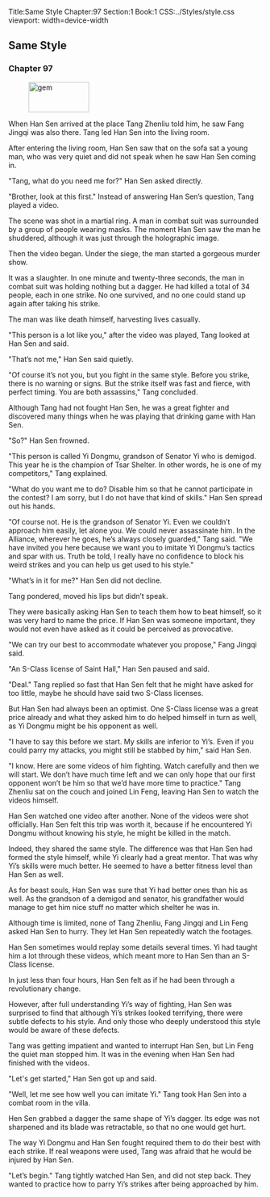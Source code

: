 Title:Same Style 
Chapter:97 
Section:1 
Book:1 
CSS:../Styles/style.css 
viewport: width=device-width
  
## Same Style
### Chapter 97 
<figure>
	<img src="../Images/gem.gif" alt="gem" id="gem" width="120" height="60" />
</figure>
  

  
  When Han Sen arrived at the place Tang Zhenliu told him, he saw Fang Jingqi was also there. Tang led Han Sen into the living room.

After entering the living room, Han Sen saw that on the sofa sat a young man, who was very quiet and did not speak when he saw Han Sen coming in.

"Tang, what do you need me for?" Han Sen asked directly.

"Brother, look at this first." Instead of answering Han Sen’s question, Tang played a video.

The scene was shot in a martial ring. A man in combat suit was surrounded by a group of people wearing masks. The moment Han Sen saw the man he shuddered, although it was just through the holographic image.

Then the video began. Under the siege, the man started a gorgeous murder show.

It was a slaughter. In one minute and twenty-three seconds, the man in combat suit was holding nothing but a dagger. He had killed a total of 34 people, each in one strike. No one survived, and no one could stand up again after taking his strike.

The man was like death himself, harvesting lives casually.

"This person is a lot like you," after the video was played, Tang looked at Han Sen and said.

"That’s not me," Han Sen said quietly.

"Of course it’s not you, but you fight in the same style. Before you strike, there is no warning or signs. But the strike itself was fast and fierce, with perfect timing. You are both assassins," Tang concluded.

Although Tang had not fought Han Sen, he was a great fighter and discovered many things when he was playing that drinking game with Han Sen.

"So?" Han Sen frowned.

"This person is called Yi Dongmu, grandson of Senator Yi who is demigod. This year he is the champion of Tsar Shelter. In other words, he is one of my competitors," Tang explained.

"What do you want me to do? Disable him so that he cannot participate in the contest? I am sorry, but I do not have that kind of skills." Han Sen spread out his hands.

"Of course not. He is the grandson of Senator Yi. Even we couldn’t approach him easily, let alone you. We could never assassinate him. In the Alliance, wherever he goes, he’s always closely guarded," Tang said. "We have invited you here because we want you to imitate Yi Dongmu’s tactics and spar with us. Truth be told, I really have no confidence to block his weird strikes and you can help us get used to his style."

"What’s in it for me?" Han Sen did not decline.

Tang pondered, moved his lips but didn’t speak.

They were basically asking Han Sen to teach them how to beat himself, so it was very hard to name the price. If Han Sen was someone important, they would not even have asked as it could be perceived as provocative.

"We can try our best to accommodate whatever you propose," Fang Jingqi said.

"An S-Class license of Saint Hall," Han Sen paused and said.

"Deal." Tang replied so fast that Han Sen felt that he might have asked for too little, maybe he should have said two S-Class licenses.

But Han Sen had always been an optimist. One S-Class license was a great price already and what they asked him to do helped himself in turn as well, as Yi Dongmu might be his opponent as well.

"I have to say this before we start. My skills are inferior to Yi’s. Even if you could parry my attacks, you might still be stabbed by him," said Han Sen.

"I know. Here are some videos of him fighting. Watch carefully and then we will start. We don’t have much time left and we can only hope that our first opponent won’t be him so that we’d have more time to practice." Tang Zhenliu sat on the couch and joined Lin Feng, leaving Han Sen to watch the videos himself.

Han Sen watched one video after another. None of the videos were shot officially. Han Sen felt this trip was worth it, because if he encountered Yi Dongmu without knowing his style, he might be killed in the match.

Indeed, they shared the same style. The difference was that Han Sen had formed the style himself, while Yi clearly had a great mentor. That was why Yi’s skills were much better. He seemed to have a better fitness level than Han Sen as well.

As for beast souls, Han Sen was sure that Yi had better ones than his as well. As the grandson of a demigod and senator, his grandfather would manage to get him nice stuff no matter which shelter he was in.

Although time is limited, none of Tang Zhenliu, Fang Jingqi and Lin Feng asked Han Sen to hurry. They let Han Sen repeatedly watch the footages.

Han Sen sometimes would replay some details several times. Yi had taught him a lot through these videos, which meant more to Han Sen than an S-Class license.

In just less than four hours, Han Sen felt as if he had been through a revolutionary change.

However, after full understanding Yi’s way of fighting, Han Sen was surprised to find that although Yi’s strikes looked terrifying, there were subtle defects to his style. And only those who deeply understood this style would be aware of these defects.

Tang was getting impatient and wanted to interrupt Han Sen, but Lin Feng the quiet man stopped him. It was in the evening when Han Sen had finished with the videos.

"Let's get started," Han Sen got up and said.

"Well, let me see how well you can imitate Yi." Tang took Han Sen into a combat room in the villa.

Hen Sen grabbed a dagger the same shape of Yi’s dagger. Its edge was not sharpened and its blade was retractable, so that no one would get hurt.

The way Yi Dongmu and Han Sen fought required them to do their best with each strike. If real weapons were used, Tang was afraid that he would be injured by Han Sen.

"Let’s begin." Tang tightly watched Han Sen, and did not step back. They wanted to practice how to parry Yi’s strikes after being approached by him.
